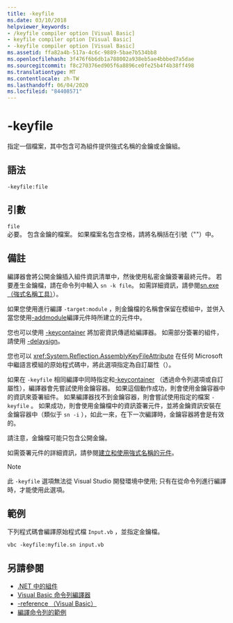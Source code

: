```yaml
---
title: -keyfile
ms.date: 03/10/2018
helpviewer_keywords:
- /keyfile compiler option [Visual Basic]
- keyfile compiler option [Visual Basic]
- -keyfile compiler option [Visual Basic]
ms.assetid: ffa82a4b-517a-4c6c-9889-5bae7b534bb8
ms.openlocfilehash: 3f476f6b6db1a788002a938eb5ae4bbbed7a5dae
ms.sourcegitcommit: f8c270376ed905f6a8896ce0fe25b4f4b38ff498
ms.translationtype: MT
ms.contentlocale: zh-TW
ms.lasthandoff: 06/04/2020
ms.locfileid: "84408571"
---
```

# <a name="-keyfile"></a>-keyfile
指定一個檔案，其中包含可為組件提供強式名稱的金鑰或金鑰組。  
  
## <a name="syntax"></a>語法  
  
```console
-keyfile:file  
```  
  
## <a name="arguments"></a>引數  
 `file`  
 必要。 包含金鑰的檔案。 如果檔案名包含空格，請將名稱括在引號（""）中。  
  
## <a name="remarks"></a>備註  
 編譯器會將公開金鑰插入組件資訊清單中，然後使用私密金鑰簽署最終元件。 若要產生金鑰檔，請在命令列中輸入 `sn -k file`。 如需詳細資訊，請參閱[sn.exe （強式名稱工具）](../../../framework/tools/sn-exe-strong-name-tool.md)）。  
  
 如果您使用進行編譯 `-target:module` ，則金鑰檔的名稱會保留在模組中，並併入當您使用[-addmodule](addmodule.md)編譯元件時所建立的元件中。  
  
 您也可以使用 [-keycontainer](keycontainer.md) 將加密資訊傳遞給編譯器。 如需部分簽署的組件，請使用 [-delaysign](delaysign.md)。  
  
 您也可以 <xref:System.Reflection.AssemblyKeyFileAttribute> 在任何 Microsoft 中繼語言模組的原始程式碼中，將此選項指定為自訂屬性（）。  
  
 如果在 `-keyfile` 相同編譯中同時指定和[-keycontainer](keycontainer.md) （透過命令列選項或自訂屬性），編譯器會先嘗試使用金鑰容器。 如果這個動作成功，則會使用金鑰容器中的資訊來簽署組件。 如果編譯器找不到金鑰容器，則會嘗試使用指定的檔案 `-keyfile` 。 如果成功，則會使用金鑰檔中的資訊簽署元件，並將金鑰資訊安裝在金鑰容器中（類似于 `sn -i` ），如此一來，在下一次編譯時，金鑰容器將會是有效的。  
  
 請注意，金鑰檔可能只包含公開金鑰。  
  
 如需簽署元件的詳細資訊，請參閱[建立和使用強式名稱的元件](../../../standard/assembly/create-use-strong-named.md)。  
  
> [!NOTE]
> 此 `-keyfile` 選項無法從 Visual Studio 開發環境中使用; 只有在從命令列進行編譯時，才能使用此選項。

## <a name="example"></a>範例

下列程式碼會編譯原始程式檔 `Input.vb` ，並指定金鑰檔。

```console
vbc -keyfile:myfile.sn input.vb
```

## <a name="see-also"></a>另請參閱

- [.NET 中的組件](../../../standard/assembly/index.md)
- [Visual Basic 命令列編譯器](index.md)
- [-reference （Visual Basic）](reference.md)
- [編譯命令列的範例](sample-compilation-command-lines.md)
